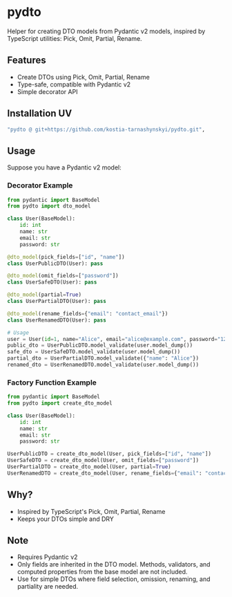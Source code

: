 # pydto

Helper for creating DTO models from Pydantic v2 models, inspired by TypeScript utilities: Pick, Omit, Partial, Rename.

## Features

- Create DTOs using Pick, Omit, Partial, Rename
- Type-safe, compatible with Pydantic v2
- Simple decorator API

## Installation UV

```bash
"pydto @ git+https://github.com/kostia-tarnashynskyi/pydto.git",
```

## Usage

Suppose you have a Pydantic v2 model:
### Decorator Example
```python
from pydantic import BaseModel
from pydto import dto_model

class User(BaseModel):
    id: int
    name: str
    email: str
    password: str

@dto_model(pick_fields=["id", "name"])
class UserPublicDTO(User): pass

@dto_model(omit_fields=["password"])
class UserSafeDTO(User): pass

@dto_model(partial=True)
class UserPartialDTO(User): pass

@dto_model(rename_fields={"email": "contact_email"})
class UserRenamedDTO(User): pass

# Usage
user = User(id=1, name="Alice", email="alice@example.com", password="12345")
public_dto = UserPublicDTO.model_validate(user.model_dump())
safe_dto = UserSafeDTO.model_validate(user.model_dump())
partial_dto = UserPartialDTO.model_validate({"name": "Alice"})
renamed_dto = UserRenamedDTO.model_validate(user.model_dump())
```

### Factory Function Example
```python
from pydantic import BaseModel
from pydto import create_dto_model

class User(BaseModel):
    id: int
    name: str
    email: str
    password: str

UserPublicDTO = create_dto_model(User, pick_fields=["id", "name"])
UserSafeDTO = create_dto_model(User, omit_fields=["password"])
UserPartialDTO = create_dto_model(User, partial=True)
UserRenamedDTO = create_dto_model(User, rename_fields={"email": "contact_email"})
```

## Why?

- Inspired by TypeScript's Pick, Omit, Partial, Rename
- Keeps your DTOs simple and DRY


## Note 
- Requires Pydantic v2
- Only fields are inherited in the DTO model. Methods, validators, and computed properties from the base model are not included.
- Use for simple DTOs where field selection, omission, renaming, and partiality are needed.
